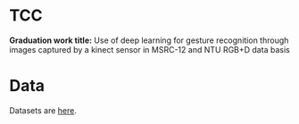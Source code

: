 # TCC
**Graduation work title:** Use of deep learning for gesture recognition through images captured by a kinect sensor in MSRC-12 and NTU RGB+D data basis

# Data
Datasets are [here](https://drive.google.com/drive/folders/19wRvK5Zq7aI9SG-zGZlwbj6ta1db1s7U?usp=sharing).
